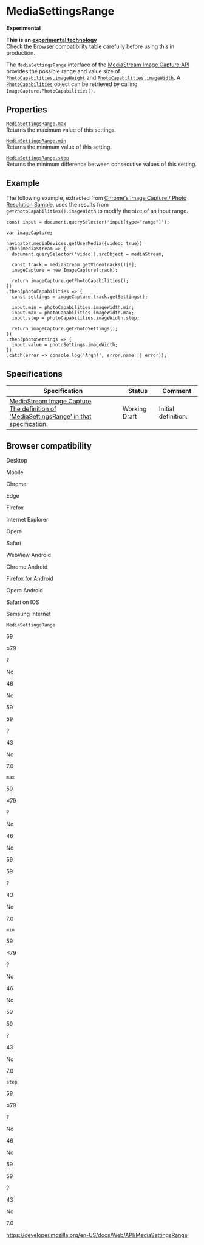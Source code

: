 # MediaSettingsRange

**Experimental**

**This is an [experimental technology](https://developer.mozilla.org/en-US/docs/MDN/Guidelines/Conventions_definitions#experimental)**  
Check the [Browser compatibility table](#browser_compatibility) carefully before using this in production.

The `MediaSettingsRange` interface of the [MediaStream Image Capture API](mediastream_image_capture_api) provides the possible range and value size of [`PhotoCapabilities.imageHeight`](photocapabilities/imageheight) and [`PhotoCapabilities.imageWidth`](photocapabilities/imagewidth). A [`PhotoCapabilities`](photocapabilities) object can be retrieved by calling <span class="page-not-created">`ImageCapture.PhotoCapabilities()`</span>.

## Properties

[`MediaSettingsRange.max`](mediasettingsrange/max)  
Returns the maximum value of this settings.

[`MediaSettingsRange.min`](mediasettingsrange/min)  
Returns the minimum value of this setting.

[`MediaSettingsRange.step`](mediasettingsrange/step)  
Returns the minimum difference between consecutive values of this setting.

## Example

The following example, extracted from [Chrome's Image Capture / Photo Resolution Sample](https://googlechrome.github.io/samples/image-capture/photo-resolution.html), uses the results from `getPhotoCapabilities().imageWidth` to modify the size of an input range.

    const input = document.querySelector('input[type="range"]');

    var imageCapture;

    navigator.mediaDevices.getUserMedia({video: true})
    .then(mediaStream => {
      document.querySelector('video').srcObject = mediaStream;

      const track = mediaStream.getVideoTracks()[0];
      imageCapture = new ImageCapture(track);

      return imageCapture.getPhotoCapabilities();
    })
    .then(photoCapabilities => {
      const settings = imageCapture.track.getSettings();

      input.min = photoCapabilities.imageWidth.min;
      input.max = photoCapabilities.imageWidth.max;
      input.step = photoCapabilities.imageWidth.step;

      return imageCapture.getPhotoSettings();
    })
    .then(photoSettings => {
      input.value = photoSettings.imageWidth;
    })
    .catch(error => console.log('Argh!', error.name || error));

## Specifications

<table><thead><tr class="header"><th>Specification</th><th>Status</th><th>Comment</th></tr></thead><tbody><tr class="odd"><td><a href="https://w3c.github.io/mediacapture-image/#mediasettingsrange-section">MediaStream Image Capture<br />
<span class="small">The definition of 'MediaSettingsRange' in that specification.</span></a></td><td><span class="spec-wd">Working Draft</span></td><td>Initial definition.</td></tr></tbody></table>

## Browser compatibility

Desktop

Mobile

Chrome

Edge

Firefox

Internet Explorer

Opera

Safari

WebView Android

Chrome Android

Firefox for Android

Opera Android

Safari on IOS

Samsung Internet

`MediaSettingsRange`

59

≤79

?

No

46

No

59

59

?

43

No

7.0

`max`

59

≤79

?

No

46

No

59

59

?

43

No

7.0

`min`

59

≤79

?

No

46

No

59

59

?

43

No

7.0

`step`

59

≤79

?

No

46

No

59

59

?

43

No

7.0

<a href="https://developer.mozilla.org/en-US/docs/Web/API/MediaSettingsRange" class="_attribution-link">https://developer.mozilla.org/en-US/docs/Web/API/MediaSettingsRange</a>
